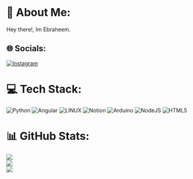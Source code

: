 
# 💫 About Me:
Hey there!, Im Ebraheem. 


## 🌐 Socials:
[![Instagram](https://img.shields.io/badge/Instagram-%23E4405F.svg?logo=Instagram&logoColor=white)](https://www.instagram.com/ebraheem__55/) 

# 💻 Tech Stack:
![Python](https://img.shields.io/badge/python-3670A0?style=for-the-badge&logo=python&logoColor=ffdd54) ![Angular](https://img.shields.io/badge/angular-%23DD0031.svg?style=for-the-badge&logo=angular&logoColor=white) ![LINUX](https://img.shields.io/badge/Linux-FCC624?style=for-the-badge&logo=linux&logoColor=black) ![Notion](https://img.shields.io/badge/Notion-%23000000.svg?style=for-the-badge&logo=notion&logoColor=white) ![Arduino](https://img.shields.io/badge/-Arduino-00979D?style=for-the-badge&logo=Arduino&logoColor=white) ![NodeJS](https://img.shields.io/badge/node.js-6DA55F?style=for-the-badge&logo=node.js&logoColor=white) ![HTML5](https://img.shields.io/badge/html5-%23E34F26.svg?style=for-the-badge&logo=html5&logoColor=white)
# 📊 GitHub Stats:

![](https://github-readme-stats.vercel.app/api?username=therealebraheem&theme=dracula&hide_border=false&include_all_commits=true&count_private=true)<br/>
![](https://github-readme-streak-stats.herokuapp.com/?user=therealebraheem&theme=dracula&hide_border=false)<br/>
![](https://github-readme-stats.vercel.app/api/top-langs/?username=therealebraheem&theme=dracula&hide_border=false&include_all_commits=true&count_private=true&layout=compact)


